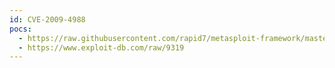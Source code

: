 ```yaml
---
id: CVE-2009-4988
pocs:
  - https://raw.githubusercontent.com/rapid7/metasploit-framework/master/modules/exploits/windows/misc/sap_2005_license.rb
  - https://www.exploit-db.com/raw/9319
---
```

